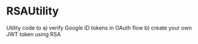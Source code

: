 # RSAUtility

Utility code to a) verify Google ID tokens in OAuth flow b) create your own JWT token using RSA
